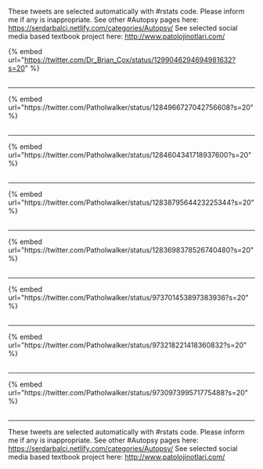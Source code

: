 

These tweets are selected automatically with #rstats code. Please inform me if any is inappropriate.
See other #Autopsy pages here: https://serdarbalci.netlify.com/categories/Autopsy/ 
See selected social media based textbook project here: http://www.patolojinotlari.com/

{% embed url="https://twitter.com/Dr_Brian_Cox/status/1299046294694981632?s=20" %}<br>
<br>
<hr>
{% embed url="https://twitter.com/Patholwalker/status/1284966727042756608?s=20" %}<br>
<br>
<hr>
{% embed url="https://twitter.com/Patholwalker/status/1284604341718937600?s=20" %}<br>
<br>
<hr>
{% embed url="https://twitter.com/Patholwalker/status/1283879564423225344?s=20" %}<br>
<br>
<hr>
{% embed url="https://twitter.com/Patholwalker/status/1283698378526740480?s=20" %}<br>
<br>
<hr>
{% embed url="https://twitter.com/Patholwalker/status/973701453897383936?s=20" %}<br>
<br>
<hr>
{% embed url="https://twitter.com/Patholwalker/status/973218221418360832?s=20" %}<br>
<br>
<hr>
{% embed url="https://twitter.com/Patholwalker/status/973097399571775488?s=20" %}<br>
<br>
<hr>


These tweets are selected automatically with #rstats code. Please inform me if any is inappropriate.
See other #Autopsy pages here: https://serdarbalci.netlify.com/categories/Autopsy/ 
See selected social media based textbook project here: http://www.patolojinotlari.com/
